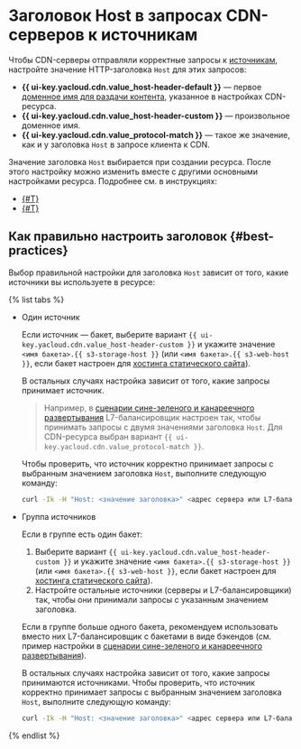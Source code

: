 # Заголовок Host в запросах CDN-серверов к источникам

Чтобы CDN-серверы отправляли корректные запросы к [источникам](origins.md), настройте значение HTTP-заголовка `Host` для этих запросов:

* **{{ ui-key.yacloud.cdn.value_host-header-default }}** — первое [доменное имя для раздачи контента](resource.md#hostnames), указанное в настройках CDN-ресурса.
* **{{ ui-key.yacloud.cdn.value_host-header-custom }}** — произвольное доменное имя.
* **{{ ui-key.yacloud.cdn.value_protocol-match }}** — такое же значение, как и у заголовка `Host` в запросе клиента к CDN.

Значение заголовка `Host` выбирается при создании ресурса. После этого настройку можно изменить вместе с другими основными настройками ресурса. Подробнее см. в инструкциях:

* [{#T}](../operations/resources/create-resource.md)
* [{#T}](../operations/resources/configure-basics.md)

## Как правильно настроить заголовок {#best-practices}

Выбор правильной настройки для заголовка `Host` зависит от того, какие источники вы используете в ресурсе:

{% list tabs %}

- Один источник

  Если источник — бакет, выберите вариант `{{ ui-key.yacloud.cdn.value_host-header-custom }}` и укажите значение `<имя бакета>.{{ s3-storage-host }}` (или `<имя бакета>.{{ s3-web-host }}`, если бакет настроен для [хостинга статического сайта](../../storage/concepts/hosting.md)).

  В остальных случаях настройка зависит от того, какие запросы принимает источник.

  > Например, в [сценарии сине-зеленого и канареечного развертывания](../tutorials/blue-green-canary-deployment.md) L7-балансировщик настроен так, чтобы принимать запросы с двумя значениями заголовка `Host`. Для CDN-ресурса выбран вариант `{{ ui-key.yacloud.cdn.value_protocol-match }}`.

  Чтобы проверить, что источник корректно принимает запросы с выбранным значением заголовка `Host`, выполните следующую команду:

  ```bash
  curl -Ik -H "Host: <значение заголовка>" <адрес сервера или L7-балансировщика>
  ```

- Группа источников

  Если в группе есть один бакет:

  1. Выберите вариант `{{ ui-key.yacloud.cdn.value_host-header-custom }}` и укажите значение `<имя бакета>.{{ s3-storage-host }}` (или `<имя бакета>.{{ s3-web-host }}`, если бакет настроен для [хостинга статического сайта](../../storage/concepts/hosting.md)).
  1. Настройте остальные источники (серверы и L7-балансировщики) так, чтобы они принимали запросы с указанным значением заголовка.

  Если в группе больше одного бакета, рекомендуем использовать вместо них L7-балансировщик с бакетами в виде бэкендов (см. пример настройки в [сценарии сине-зеленого и канареечного развертывания](../tutorials/blue-green-canary-deployment.md)).

  В остальных случаях настройка зависит от того, какие запросы принимаются источниками. Чтобы проверить, что источник корректно принимает запросы с выбранным значением заголовка `Host`, выполните следующую команду:

  ```bash
  curl -Ik -H "Host: <значение заголовка>" <адрес сервера или L7-балансировщика>
  ```

{% endlist %}
